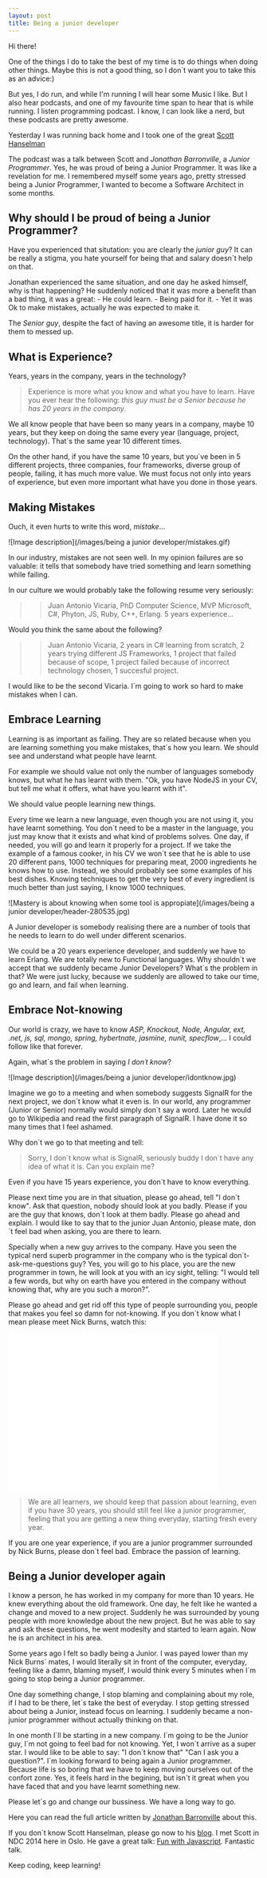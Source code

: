 ```yaml
---
layout: post
title: Being a junior developer
---
```


Hi there!

One of the things I do to take the best of my time is to do things when doing other things. Maybe this is not a good thing, so I don´t want you to take this as an advice:)

But yes, I do run, and while I'm running I will hear some Music I like. But I also hear podcasts, and one of my favourite time span to hear that is while running. I listen programming podcast. I know, I can look like a nerd, but these podcasts are pretty awesome.

Yesterday I was running back home and I took one of the great [Scott Hanselman](http://hanselminutes.com/427/what-it-really-means-to-be-junior-developer-with-jonathan-barronville)

The podcast was a talk between Scott and *Jonathan Barronville*, a _Junior Programmer_. Yes, he was proud of being a Junior Programmer.
It was like a revelation for me. I remembered myself some years ago, pretty stressed being a Junior Programmer, I wanted to become a Software Architect in some months.

## Why should I be proud of being a Junior Programmer?

Have you experienced that situtation: you are clearly the *junior guy*?
It can be really a stigma, you hate yourself for being that and salary doesn´t help on that.

Jonathan experienced the same situation, and one day he asked himself, why is that happening?
He suddenly noticed that it was more a benefit than a bad thing, it was a great:
	- He could learn.
	- Being paid for it.
	- Yet it was Ok to make mistakes, actually he was expected to make it.

The _Senior guy_, despite the fact of having an awesome title, it is harder for them to messed up.

## What is Experience?

Years, years in the company, years in the technology?

> Experience is more what you know and what you have to learn.
Have you ever hear the following: _this guy must be a Senior because he has 20 years in the company_.

We all know people that have been so many years in a company, maybe 10 years, but they keep on doing the same every year (language, project, technology). That´s the same year 10 different times.

On the other hand, if you have the same 10 years, but you´ve been in 5 different projects, three companies, four frameworks, diverse group of people, failing, it has much more value.
We must focus not only into years of experience, but even more important what have you done in those years.

## Making Mistakes 

Ouch, it even hurts to write this word, *mistake*...

![Image description](/images/being a junior developer/mistakes.gif)

In our industry, mistakes are not seen well.
In my opinion failures are so valuable: it tells that somebody have tried something and learn something while failing.

In our culture we would probably take the following resume very seriously:

>> Juan Antonio Vicaria, PhD Computer Science, MVP Microsoft, C#, Phyton, JS, Ruby, C++, Erlang. 5 years experience...

Would you think the same about the following?

>> Juan Antonio Vicaria, 2 years in C# learning from scratch, 2 years trying different JS Frameworks, 1 project that failed because of scope, 1 project failed because of incorrect technology chosen, 1 succesful project.

I would like to be the second Vicaria. I´m going to work so hard to make mistakes when I can.

## Embrace Learning

Learning is as important as failing. They are so related because when you are learning something you make mistakes, that´s how you learn.
We should see and understand what people have learnt.

For example we should value not only the number of languages somebody knows, but what he has learnt with them.
"Ok, you have NodeJS in your CV, but tell me what it offers, what have you learnt with it".

We should value people learning new things. 

Every time we learn a new language, even though you are not using it, you have learnt something.
You don´t need to be a master in the language, you just may know that it exists and what kind of problems solves. One day, if needed, you will go and learn it properly for a project.
If we take the example of a famous cooker, in his CV we won´t see that he is able to use 20 different pans, 1000 techniques for preparing meat, 2000 ingredients he knows how to use.
Instead, we should probably see some examples of his best dishes. Knowing techniques to get the very best of every ingredient is much better than just saying, I know 1000 techniques.

![Mastery is about knowing when some tool is appropiate](/images/being a junior developer/header-280535.jpg)

A Junior developer is somebody realising there are a number of tools that he needs to learn to do well under different scenarios.

We could be a 20 years experience developer, and suddenly we have to learn Erlang. We are totally new to Functional languages.
Why shouldn´t we accept that we suddenly became Junior Developers? What´s the problem in that?
We were just lucky, because we suddenly are allowed to take our time, go and learn, and fail when learning.

## Embrace Not-knowing

Our world is crazy, we have to know _ASP, Knockout, Node, Angular, ext, .net, js, sql, mongo, spring, hybertnate, jasmine, nunit, specflow_,... I could follow like that forever.

Again, what´s the problem in saying *I don´t know*?

![Image description](/images/being a junior developer/idontknow.jpg)

Imagine we go to a meeting and when somebody suggests SignalR for the next project, we don´t know what it even is.
In our world, any programmer (Junior or Senior) normally would simply don´t say a word. Later he would go to Wikipedia and read the first paragraph of SignalR.
I have done it so many times that I feel ashamed.

Why don´t we go to that meeting and tell:
> Sorry, I don´t know what is SignalR, seriously buddy I don´t have any idea of what it is. Can you explain me?

Even if you have 15 years experience, you don´t have to know everything.

Please next time you are in that situation, please go ahead, tell "I don´t know". Ask that question, nobody should look at you badly.
Please if you are the guy that knows, don´t look at them badly. Please go ahead and explain.
I would like to say that to the junior Juan Antonio, please mate, don´t feel bad when asking, you are there to learn.

Specially when a new guy arrives to the company.
Have you seen the typical nerd superb programmer in the company who is the typical don´t-ask-me-questions guy?
Yes, you will go to his place, you are the new programmer in town, he will look at you with an icy sight, telling:
"I would tell a few words, but why on earth have you entered in the company without knowing that, why are you such a moron?".

Please go ahead and get rid off this type of people surrounding you, people that makes you feel so damn for not-knowing.
If you don´t know what I mean please meet Nick Burns, watch this:

<iframe width="420" height="315" src="//www.youtube.com/embed/tfKL6RM8hsY" frameborder="0" allowfullscreen></iframe>

> We are all learners, we should keep that passion about learning, even if you have 30 years, you should still feel like a junior programmer, feeling that you are getting a new thing everyday, starting fresh every year.

If you are one year experience, if you are a junior programmer surrounded by Nick Burns, please don´t feel bad. Embrace the passion of learning.

## Being a Junior developer again

I know a person, he has worked in my company for more than 10 years. He knew everything about the old framework. One day, he felt like he wanted a change and moved to a new project.
Suddenly he was surrounded by young people with more knowledge about the new project.
But he was able to say and ask these questions, he went modeslty and started to learn again. Now he is an architect in his area.

Some years ago I felt so badly being a Junior. I was payed lower than my Nick Burns´ mates, I would literally sit in front of the computer, everyday, feeling like a damn, blaming myself, I would think every 5 minutes when I´m going to stop being a Junior programmer.

One day something change, I stop blaming and complaining about my role, if I had to be there, let´s take the best of everyday. I stop getting stressed about being a Junior, instead focus on learning.
I suddenly became a non-junior programmer without actually thinking on that.

In one month I´ll be starting in a new company. I´m going to be the Junior guy, I´m not going to feel bad for not knowing. Yet, I won´t arrive as a super star. I would like to be able to say: "I don´t know that" "Can I ask you a question?".
I´m looking forward to being again a Junior programmer. Because life is so boring that we have to keep moving ourselves out of the confort zone. Yes, it feels hard in the begining, but isn´t it great when you have faced that and you have learnt something new.

Please let´s go and change our bussiness. We have a long way to go.

Here you can read the full article written by [Jonathan Barronville](https://medium.com/i-m-h-o/what-it-really-means-to-be-a-junior-developer-266acb772b4b) about this.

If you don´t know Scott Hanselman, please go now to his [blog](http://www.hanselman.com/).
I met Scott in NDC 2014 here in Oslo. He gave a great talk: [Fun with Javascript](http://vimeo.com/97454683). Fantastic talk.

Keep coding, keep learning!